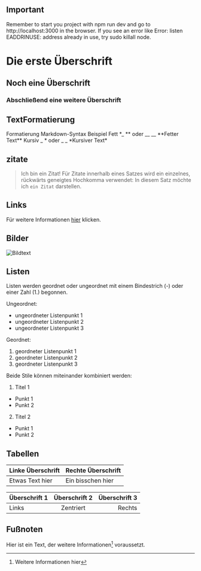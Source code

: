 ## Important

Remember to start you project with npm run dev and go to http://localhost:3000 in the browser.
If you see an error like Error: listen EADDRINUSE: address already in use, try sudo killall node.

# Die erste Überschrift

## Noch eine Überschrift

### Abschließend eine weitere Überschrift

## TextFormatierung

Formatierung Markdown-Syntax Beispiel
Fett \*_ ** oder \_\_ \_\_ **Fetter Text\*\*
Kursiv _ * oder \_ \_ *Kursiver Text\*

## zitate

> Ich bin ein Zitat!
> Für Zitate innerhalb eines Satzes wird ein einzelnes, rückwärts geneigtes Hochkomma verwendet:
> In diesem Satz möchte ich `ein Zitat` darstellen.

## Links

Für weitere Informationen [hier](http://domain.de) klicken.

## Bilder

![Bildtext](/assets/logo.jpg "Bildtitel")

## Listen

Listen werden geordnet oder ungeordnet mit einem Bindestrich (-) oder einer Zahl (1.) begonnen.

Ungeordnet:

-   ungeordneter Listenpunkt 1
-   ungeordneter Listenpunkt 2
-   ungeordneter Listenpunkt 3

Geordnet:

1. geordneter Listenpunkt 1
2. geordneter Listenpunkt 2
3. geordneter Listenpunkt 3

Beide Stile können miteinander kombiniert werden:

1. Titel 1

-   Punkt 1
-   Punkt 2

2. Titel 2

-   Punkt 1
-   Punkt 2

## Tabellen

| Linke Überschrift | Rechte Überschrift |
| ----------------- | ------------------ |
| Etwas Text hier   | Ein bisschen hier  |

| Überschrift 1 | Überschrift 2 | Überschrift 3 |
| :------------ | :-----------: | ------------: |
| Links         |   Zentriert   |        Rechts |

## Fußnoten

Hier ist ein Text, der weitere Informationen[^fu1] voraussetzt.
[^fu1]: Weitere Informationen hier
